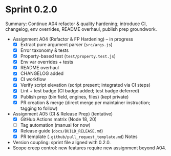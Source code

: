 # Sprint 0.2.0

Summary: Continue A04 refactor & quality hardening; introduce CI, changelog, env overrides, README overhaul, publish prep groundwork.

- Assignment A04 (Refactor & FP Hardening) – in progress
  - [x] Extract pure argument parser (`src/args.js`)
  - [x] Error taxonomy & tests
  - [x] Property-based test (`test/property.test.js`)
  - [x] Env var overrides + tests
  - [x] README overhaul
  - [x] CHANGELOG added
  - [x] CI workflow
  - [x] Verify script elevation (script present; integrated via CI steps)
  - [x] Lint + test badge (CI badge added; test badge deferred)
  - [x] Publish prep (bin field, engines, files) (kept private)
  - [x] PR creation & merge (direct merge per maintainer instruction; tagging to follow)

- Assignment A05 (CI & Release Prep) (tentative)
  - [x] GitHub Actions matrix (Node 18, 20)
  - [ ] Tag automation (manual for now)
  - [x] Release guide (`docs/BUILD_RELEASE.md`)
  - [x] PR template (`.github/pull_request_template.md`)
Notes
- Version coupling: sprint file aligned with 0.2.0.
- Scope creep control: new features require new assignment beyond A04.
